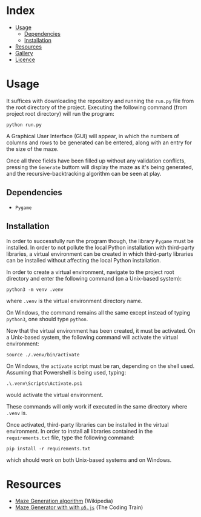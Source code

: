 # Index
- [Usage](#Usage)
    - [Dependencies](##Dependencies)
    - [Installation](##Installation)
- [Resources](#Resources)
- [Gallery](#Gallery)
- [Licence](#Licence)

# Usage
It suffices with downloading the repository and running the `run.py` file from the root directory of the project. Executing the following command (from project root directory) will run the program:
```
python run.py
```
A Graphical User Interface (GUI) will appear, in which the numbers of columns and rows to be generated can be entered, along with an entry for the size of the maze.

Once all three fields have been filled up without any validation conflicts, pressing the `Generate` buttom will display the maze as it's being generated, and the recursive-backtracking algorithm can be seen at play.

## Dependencies
- `Pygame`

## Installation
In order to successfully run the program though, the library `Pygame` must be installed. In order to not pollute the local Python installation with third-party libraries, a virtual environment can be created in which third-party libraries can be installed without affecting the local Python installation.

In order to create a virtual environment, navigate to the project root directory and enter the following command (on a Unix-based system):
```
python3 -m venv .venv
```
where `.venv` is the virtual environment directory name.

On Windows, the command remains all the same except instead of typing `python3`, one should type `python`.

Now that the virtual environment has been created, it must be activated. On a Unix-based system, the following command will activate the virtual environment:
```
source ./.venv/bin/activate
```
On Windows, the `activate` script must be ran, depending on the shell used. Assuming that Powershell is being used, typing:
```
.\.venv\Scripts\Activate.ps1
```
would activate the virtual environment.

These commands will only work if executed in the same directory where `.venv` is.

Once activated, third-party libraries can be installed in the virtual environment. In order to install all libraries contained in the `requirements.txt` file, type the following command:
```
pip install -r requirements.txt
```
which should work on both Unix-based systems and on Windows.


# Resources
- [Maze Generation algorithm](https://en.wikipedia.org/wiki/Maze_generation_algorithm) (Wikipedia)
- [Maze Generator with with `p5.js`](https://thecodingtrain.com/CodingChallenges/010.1-maze-dfs-p5.html) (The Coding Train)
